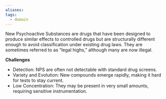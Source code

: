 ```yaml
---
aliases:
tags:
  - domain
---
```

New Psychoactive Substances are drugs that have been designed to produce similar effects to controlled drugs but are structurally different enough to avoid classification under existing drug laws. They are sometimes referred to as “legal highs,” although many are now illegal.

**Challenges**
- Detection: NPS are often not detectable with standard drug screens.
- Variety and Evolution: New compounds emerge rapidly, making it hard for tests to stay current.
- Low Concentration: They may be present in very small amounts, requiring sensitive instrumentation.